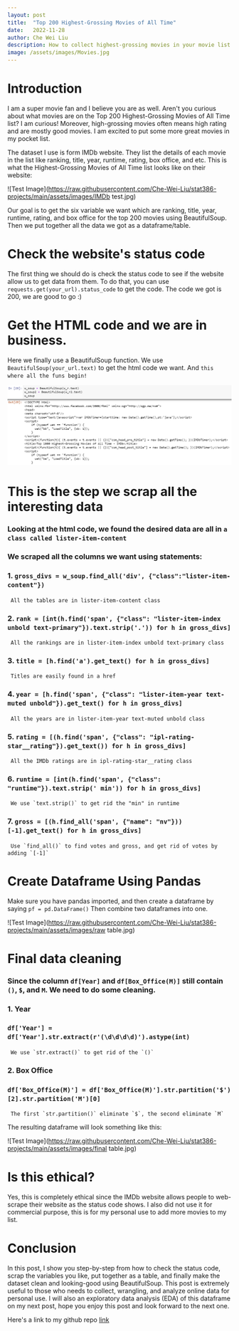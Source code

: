 ```yaml
---
layout: post
title:  "Top 200 Highest-Grossing Movies of All Time"
date:   2022-11-28
author: Che Wei Liu
description: How to collect highest-grossing movies in your movie list using BeautifulSoup
image: /assets/images/Movies.jpg
---
```


# Introduction

I am a super movie fan and I believe you are as well. Aren't you curious about what movies are on the Top 200 Highest-Grossing Movies of All Time list? I am curious! Moreover, high-grossing movies often means high rating and are mostly good movies. I am excited to put some more great movies in my pocket list.

The dataset I use is form IMDb website. They list the details of each movie in the list like ranking, title, year, runtime, rating, box office, and etc.
This is what the Highest-Grossing Movies of All Time list looks like on their website: 

![Test Image](https://raw.githubusercontent.com/Che-Wei-Liu/stat386-projects/main/assets/images/IMDb test.jpg)








Our goal is to get the six variable we want which are ranking, title, year, runtime, rating, and box office for the top 200 movies using BeautifulSoup. Then we put together all the data we got as a dataframe/table.  


# Check the website's status code

The first thing we should do is check the status code to see if the website allow us to get data from them.
To do that, you can use `requests.get(your_url).status_code` to get the code. The code we got is 200, we are good to go :)


# Get the HTML code and we are in business.

Here we finally use a BeautifulSoup function. We use `BeautifulSoup(your_url.text)` to get the html code we want. And `this where all the funs begin!`

![Test Image](https://raw.githubusercontent.com/Che-Wei-Liu/stat386-projects/main/assets/images/html.jpg)


# This is the step we scrap all the interesting data

### Looking at the html code, we found the desired data are all in `a class called lister-item-content`

### We scraped all the columns we want using statements:
### 1. `gross_divs = w_soup.find_all('div', {"class":"lister-item-content"})`
     All the tables are in lister-item-content class
### 2. `rank = [int(h.find('span', {"class": "lister-item-index unbold text-primary"}).text.strip('.')) for h in gross_divs]`
     All the rankings are in lister-item-index unbold text-primary class
### 3. `title = [h.find('a').get_text() for h in gross_divs]`
     Titles are easily found in a href 
### 4. `year = [h.find('span', {"class": "lister-item-year text-muted unbold"}).get_text() for h in gross_divs]`
     All the years are in lister-item-year text-muted unbold class
### 5. `rating = [(h.find('span', {"class": "ipl-rating-star__rating"}).get_text()) for h in gross_divs]`
     All the IMDb ratings are in ipl-rating-star__rating class
### 6. `runtime = [int(h.find('span', {"class": "runtime"}).text.strip(' min')) for h in gross_divs]`
     We use `text.strip()` to get rid the "min" in runtime
### 7. `gross = [(h.find_all('span', {"name": "nv"}))[-1].get_text() for h in gross_divs]`
     Use `find_all()` to find votes and gross, and get rid of votes by adding `[-1]`


# Create Dataframe Using Pandas

Make sure you have pandas imported, and then create a dataframe by saying `pf = pd.DataFrame()`
Then combine two dataframes into one.

![Test Image](https://raw.githubusercontent.com/Che-Wei-Liu/stat386-projects/main/assets/images/raw table.jpg)


# Final data cleaning

### Since the column `df[Year]` and `df[Box_Office(M)]` still contain `()`, `$`, and `M`. We need to do some cleaning.

### 1. Year
###    `df['Year'] = df['Year'].str.extract(r'(\d\d\d\d)').astype(int)`
     We use `str.extract()` to get rid of the `()`
### 2. Box Office
###    `df['Box_Office(M)'] = df['Box_Office(M)'].str.partition('$')[2].str.partition('M')[0]`
     The first `str.partition()` eliminate `$`, the second eliminate `M`


The resulting dataframe will look something like this:

![Test Image](https://raw.githubusercontent.com/Che-Wei-Liu/stat386-projects/main/assets/images/final table.jpg)


# Is this ethical?

Yes, this is completely ethical since the IMDb website allows people to web-scrape their website as the status code shows. I also did not use it for commercial purpose, this is for my personal use to add more movies to my list.


# Conclusion
In this post, I show you step-by-step from how to check the status code, scrap the variables you like, put together as a table, and finally make the dataset clean and looking-good using BeautifulSoup. This post is extremely useful to those who needs to collect, wrangling, and analyze online data for personal use. I will also an exploratory data analysis (EDA) of this dataframe on my next post, hope you enjoy this post and look forward to the next one.

Here's a link to my github repo [link](https://github.com/Che-Wei-Liu/Web-Scraping.git)
